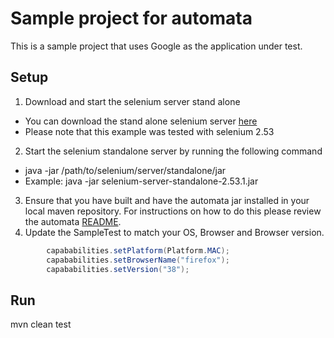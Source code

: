 # Sample project for automata
This is a sample project that uses Google as the application under test.

## Setup
1. Download and start the selenium server stand alone
  * You can download the stand alone selenium server [here](http://selenium-release.storage.googleapis.com/index.html?path=2.53/)
  * Please note that this example was tested with selenium 2.53 
2. Start the selenium standalone server by running the following command
  * java -jar /path/to/selenium/server/standalone/jar
  * Example: java -jar selenium-server-standalone-2.53.1.jar
3. Ensure that you have built and have the automata jar installed in your local maven repository. For instructions on how to do this please review the automata [README](https://github.com/tonyhernandez/automata/tree/master/automata).
4. Update the SampleTest to match your OS, Browser and Browser version.
```java
		capababilities.setPlatform(Platform.MAC);
		capababilities.setBrowserName("firefox");
		capababilities.setVersion("38"); 
```

## Run
  mvn clean test

